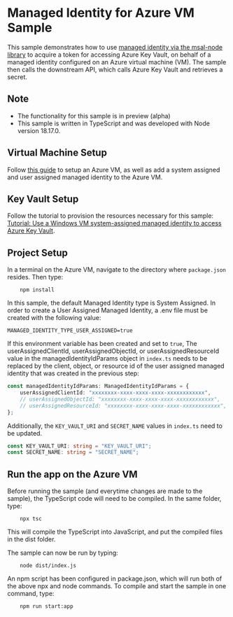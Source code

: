 # Managed Identity for Azure VM Sample

This sample demonstrates how to use [managed identity via the msal-node library](/lib/msal-node/docs/managed-identity.md) to acquire a token for accessing Azure Key Vault, on behalf of a managed identity configured on an Azure virtual machine (VM). The sample then calls the downstream API, which calls Azure Key Vault and retrieves a secret.

## Note

-   The functionality for this sample is in preview (alpha)
-   This sample is written in TypeScript and was developed with Node version 18.17.0.

## Virtual Machine Setup

Follow [this guide](https://learn.microsoft.com/en-us/entra/identity/managed-identities-azure-resources/qs-configure-portal-windows-vm) to setup an Azure VM, as well as add a system assigned and user assigned managed identity to the Azure VM.

## Key Vault Setup

Follow the tutorial to provision the resources necessary for this sample: [Tutorial: Use a Windows VM system-assigned managed identity to access Azure Key Vault](https://learn.microsoft.com/en-us/entra/identity/managed-identities-azure-resources/tutorial-windows-vm-access-nonaad).

## Project Setup

In a terminal on the Azure VM, navigate to the directory where `package.json` resides. Then type:

```console
    npm install
```

In this sample, the default Managed Identity type is System Assigned. In order to create a User Assigned Managed Identity, a .env file must be created with the following value:

```
MANAGED_IDENTITY_TYPE_USER_ASSIGNED=true
```

If this environment variable has been created and set to `true`, The userAssignedClientId, userAssignedObjectId, or userAssignedResourceId value in the managedIdentityIdParams object in `index.ts` needs to be replaced by the client, object, or resource id of the user assigned managed identity that was created in the previous step:

```typescript
const managedIdentityIdParams: ManagedIdentityIdParams = {
    userAssignedClientId: "xxxxxxxx-xxxx-xxxx-xxxx-xxxxxxxxxxxx",
    // userAssignedObjectId: "xxxxxxxx-xxxx-xxxx-xxxx-xxxxxxxxxxxx",
    // userAssignedResourceId: "xxxxxxxx-xxxx-xxxx-xxxx-xxxxxxxxxxxx",
};
```

Additionally, the `KEY_VAULT_URI` and `SECRET_NAME` values in `index.ts` need to be updated.

```typescript
const KEY_VAULT_URI: string = "KEY_VAULT_URI";
const SECRET_NAME: string = "SECRET_NAME";
```

## Run the app on the Azure VM

Before running the sample (and everytime changes are made to the sample), the TypeScript code will need to be compiled. In the same folder, type:

```console
    npx tsc
```

This will compile the TypeScript into JavaScript, and put the compiled files in the dist folder.

The sample can now be run by typing:

```console
    node dist/index.js
```

An npm script has been configured in package.json, which will run both of the above npx and node commands. To compile and start the sample in one command, type:

```console
    npm run start:app
```

